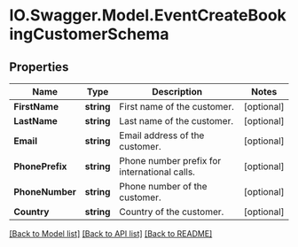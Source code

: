 # IO.Swagger.Model.EventCreateBookingCustomerSchema
## Properties

Name | Type | Description | Notes
------------ | ------------- | ------------- | -------------
**FirstName** | **string** | First name of the customer. | [optional] 
**LastName** | **string** | Last name of the customer. | [optional] 
**Email** | **string** | Email address of the customer. | [optional] 
**PhonePrefix** | **string** | Phone number prefix for international calls. | [optional] 
**PhoneNumber** | **string** | Phone number of the customer. | [optional] 
**Country** | **string** | Country of the customer. | [optional] 

[[Back to Model list]](../README.md#documentation-for-models) [[Back to API list]](../README.md#documentation-for-api-endpoints) [[Back to README]](../README.md)

